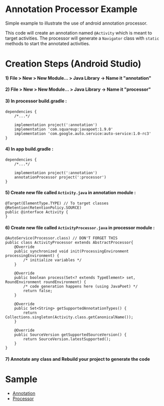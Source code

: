 # Annotation Processor Example

Simple example to illustrate the use of android annotation processor.

This code will create an annotation named `@Activity` which is meant to target activities. The processor will generate a `Navigator` class with `static` methods to start the annotated activities.

# Creation Steps (Android Studio)

#### 1) File > New > New Module... > Java Library  -> Name it "annotation"
#### 2) File > New > New Module... > Java Library  -> Name it "processor"
#### 3) In processor build.gradle :

    dependencies {
        /*...*/

        implementation project(':annotation')
        implementation 'com.squareup:javapoet:1.9.0'
        implementation 'com.google.auto.service:auto-service:1.0-rc3'
    }
    
#### 4) In app build.gradle :

    dependencies {
        /*...*/

        implementation project(':annotation')
        annotationProcessor project(':processor')
    }
    
 #### 5) Create new file called `Activity.java` in annotation module :
 
    @Target(ElementType.TYPE) // To target classes
    @Retention(RetentionPolicy.SOURCE)
    public @interface Activity {
    }
    
 #### 6) Create new file called `ActivityProcessor.java` in processor module :
 
    @AutoService(Processor.class) // DON'T FORGET THIS
    public class ActivityProcessor extends AbstractProcessor{
        @Override
        public synchronized void init(ProcessingEnvironment processingEnvironment) {
            /* initialize variables */
        }

        @Override
        public boolean process(Set<? extends TypeElement> set, RoundEnvironment roundEnvironment) {
            /* code generation happens here (using JavaPoet) */
            return false;
        }

        @Override
        public Set<String> getSupportedAnnotationTypes() {
            return Collections.singleton(Activity.class.getCanonicalName());
        }

        @Override
        public SourceVersion getSupportedSourceVersion() {
            return SourceVersion.latestSupported();
        }
    }

#### 7) Annotate any class and Rebuild your project to generate the code

# Sample

* [Annotation](https://github.com/OmarAflak/Annotation-Processor-Sample/blob/master/annotation/src/main/java/me/aflak/annotation/Activity.java)
* [Processor](https://github.com/OmarAflak/Annotation-Processor-Sample/blob/master/processor/src/main/java/me/aflak/processor/ActivityProcessor.java)